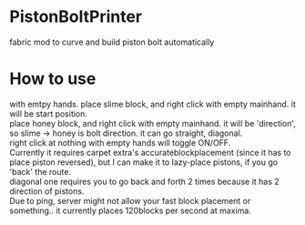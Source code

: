 # PistonBoltPrinter
fabric mod to curve and build piston bolt automatically
# How to use
with emtpy hands.
place slime block, and right click with empty mainhand. it will be start position.</br>
place honey block, and right click with empty mainhand. it will be 'direction', so slime -> honey is bolt direction. it can go straight, diagonal.</br>
right click at nothing with empty hands will toggle ON/OFF.</br>
Currently it requires carpet extra's accurateblockplacement (since it has to place piston reversed), but I can make it to lazy-place pistons, if you go 'back' the route. </br>
diagonal one requires you to go back and forth 2 times because it has 2 direction of pistons. </br>
Due to ping, server might not allow your fast block placement or something.. it currently places 120blocks per second at maxima.
